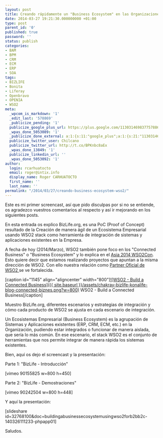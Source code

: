 ```yaml
---
layout: post
title: Creando rápidamente un "Business Ecosystem" en las Organizaciones usando WSO2
date: 2014-03-27 19:21:30.000000000 +01:00
type: post
parent_id: '0'
published: true
password: ''
status: publish
categories:
- BAM
- BPM
- CRM
- ECM
- ERP
- SOA
tags:
- BIZLIFE
- Bonita
- Liferay
- Openbravo
- OPENIA
- WSO2
meta:
  _wpcom_is_markdown: '1'
  _edit_last: '578869'
  _publicize_pending: '1'
  publicize_google_plus_url: https://plus.google.com/113031469837757886298/posts/YKZgHtymbLv
  _wpas_done_5053089: '1'
  _publicize_done_external: a:1:{s:11:"google_plus";a:1:{s:21:"113031469837757886298";b:1;}}
  publicize_twitter_user: Chilcano
  publicize_twitter_url: http://t.co/BPKnbc8aEx
  _wpas_done_13849: '1'
  publicize_linkedin_url: ''
  _wpas_done_5053092: '1'
author:
  login: rcarhuatocto
  email: roger@intix.info
  display_name: Roger CARHUATOCTO
  first_name: ''
  last_name: ''
permalink: "/2014/03/27/creando-business-ecosystem-wso2/"
---
```

Este es mi primer screencast, así que pido disculpas por si no se entiende, os agradezco vuestros comentarios al respecto y así ir mejorando en los siguientes posts.

  
En esta entrada os explico BizLife.org, es una PoC (Proof of Concept) resultado de la Creación de manera ágil de un Ecosistema Empresarial usando WSO2 stack como herramienta de integración de sistemas y aplicaciones existentes en la Empresa.

  
A fecha de hoy (2014/Marzo), WSO2 también pone foco en los "Connected Business" o "Business Ecosystem" y lo explica en el [Asia 2014 WSO2Con](http://asia14.wso2con.com/ "Asia 2014 WSO2Con"). Esto quiere decir que estamos realizando proyectos que apuntan a la misma dirección de WSO2. Con ello nuestra relación como [Partner Oficial de WSO2 ](http://wso2.com/partners "Chakray Consulting - WSO2 official partner")se ve fortalecida.

  
[caption id="1145" align="aligncenter" width="800"][![WSO2 - Build a Connected Business]({{ site.baseurl }}/assets/chakray-bizlife-konalife-blog-connected-biznes.png?w=800)](http://holisticsecurity.files.wordpress.com/2014/03/chakray-bizlife-konalife-blog-connected-biznes.png) WSO2 - Build a Connected Business[/caption]

  
Muestro BizLife.org, diferentes escenarios y estrategias de integración y cómo cada producto de WSO2 se ajusta en cada escenario de integración.

  
Un Ecosistemas Empresarial (Business Ecosystem) es la agrupación de Sistemas y Aplicaciones existentes (ERP, CRM, ECM, etc.) en la Organización, pudiendo estar integrados o funcionar de manera aislada, que sería lo más común. En ese escenario, el stack WSO2 es el conjunto de herramientas que nos permite integrar de manera rápida los sistemas existentes.

  
Bien, aquí os dejo el screencast y la presentación:

  
Parte 1: "BizLife - Introducción"

  
[vimeo 90155825 w=800 h=450]

  
Parte 2: "BizLife - Demostraciones"

  
[vimeo 90242504 w=800 h=448]

  
Y aquí la presentación:

  
[slideshare id=32768100&doc=buildingabusinessecosystemusingwso2forb2bb2c-140326111233-phpapp01]

  
Saludos.

  

